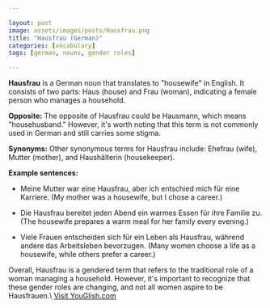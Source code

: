 ```yaml
---

layout: post
image: assets/images/posts/Hausfrau.png
title: "Hausfrau (German)"
categories: [vocabulary]
tags: [german, nouns, gender roles]

---
```


**Hausfrau** is a German noun that translates to "housewife" in English. It consists of two parts: Haus (house) and Frau (woman), indicating a female person who manages a household.

**Opposite:** The opposite of Hausfrau could be Hausmann, which means "househusband." However, it's worth noting that this term is not commonly used in German and still carries some stigma.

**Synonyms:** Other synonymous terms for Hausfrau include: Ehefrau (wife), Mutter (mother), and Haushälterin (housekeeper).

**Example sentences:**

- Meine Mutter war eine Hausfrau, aber ich entschied mich für eine Karriere.
(My mother was a housewife, but I chose a career.)

- Die Hausfrau bereitet jeden Abend ein warmes Essen für ihre Familie zu.
(The housewife prepares a warm meal for her family every evening.)

- Viele Frauen entscheiden sich für ein Leben als Hausfrau, während andere das Arbeitsleben bevorzugen.
(Many women choose a life as a housewife, while others prefer a career.)

Overall, Hausfrau is a gendered term that refers to the traditional role of a woman managing a household. However, it's important to recognize that these gender roles are changing, and not all women aspire to be Hausfrauen.\ <a id="yg-widget-0" class="youglish-widget" data-query="Hausfrau" data-lang="german" data-components="8412" data-auto-start="0" data-bkg-color="theme_light" data-title="How%20to%20pronounce%20Hausfrau%20in%20German"  rel="nofollow" href="https://youglish.com">Visit YouGlish.com</a><script async src="https://youglish.com/public/emb/widget.js" charset="utf-8"></script>